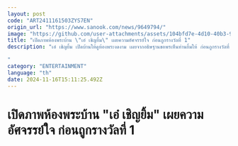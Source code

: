 ```yaml
---
layout: post
code: "ART2411161503ZYS7EN"
origin_url: "https://www.sanook.com/news/9649794/"
image: "https://github.com/user-attachments/assets/104bfd7e-4d10-40b3-918a-4b6e55a742cd"
title: "เปิดภาพห้องพระบ้าน \"เอ๋ เชิญยิ้ม\" เผยความอัศจรรย์ใจ ก่อนถูกรางวัลที่ 1"
description: "เอ๋ เชิญยิ้ม เปิดบ้านให้ดูห้องพระงดงาม เผยจากอธิษฐานขอพรเห็นท่านยิ้มให้ ก่อนถูกรางวัลที่ 1 

"
category: "ENTERTAINMENT"
language: "th"
date: 2024-11-16T15:11:25.492Z
---
```


# เปิดภาพห้องพระบ้าน "เอ๋ เชิญยิ้ม" เผยความอัศจรรย์ใจ ก่อนถูกรางวัลที่ 1
